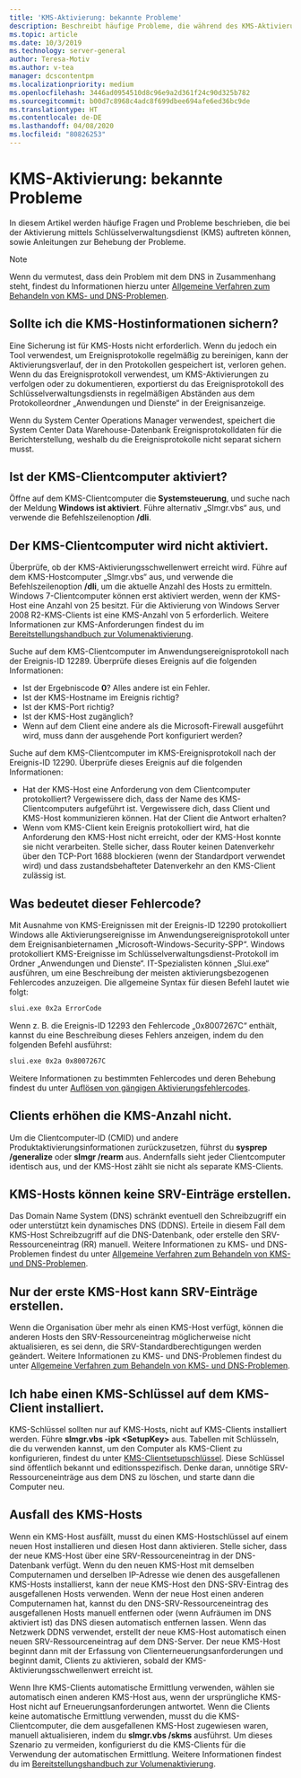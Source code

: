 ```yaml
---
title: 'KMS-Aktivierung: bekannte Probleme'
description: Beschreibt häufige Probleme, die während des KMS-Aktivierungsvorgangs auftreten können, und bietet Lösungen und Anleitungen.
ms.topic: article
ms.date: 10/3/2019
ms.technology: server-general
author: Teresa-Motiv
ms.author: v-tea
manager: dcscontentpm
ms.localizationpriority: medium
ms.openlocfilehash: 3446ad0954510d8c96e9a2d361f24c90d325b782
ms.sourcegitcommit: b00d7c8968c4adc8f699dbee694afe6ed36bc9de
ms.translationtype: HT
ms.contentlocale: de-DE
ms.lasthandoff: 04/08/2020
ms.locfileid: "80826253"
---
```

# <a name="kms-activation-known-issues"></a>KMS-Aktivierung: bekannte Probleme

In diesem Artikel werden häufige Fragen und Probleme beschrieben, die bei der Aktivierung mittels Schlüsselverwaltungsdienst (KMS) auftreten können, sowie Anleitungen zur Behebung der Probleme.

> [!NOTE]
> Wenn du vermutest, dass dein Problem mit dem DNS in Zusammenhang steht, findest du Informationen hierzu unter [Allgemeine Verfahren zum Behandeln von KMS- und DNS-Problemen](common-troubleshooting-procedures-kms-dns.md).

## <a name="should-i-back-up-kms-host-information"></a>Sollte ich die KMS-Hostinformationen sichern?

Eine Sicherung ist für KMS-Hosts nicht erforderlich. Wenn du jedoch ein Tool verwendest, um Ereignisprotokolle regelmäßig zu bereinigen, kann der Aktivierungsverlauf, der in den Protokollen gespeichert ist, verloren gehen. Wenn du das Ereignisprotokoll verwendest, um KMS-Aktivierungen zu verfolgen oder zu dokumentieren, exportierst du das Ereignisprotokoll des Schlüsselverwaltungsdiensts in regelmäßigen Abständen aus dem Protokolleordner „Anwendungen und Dienste“ in der Ereignisanzeige.

Wenn du System Center Operations Manager verwendest, speichert die System Center Data Warehouse-Datenbank Ereignisprotokolldaten für die Berichterstellung, weshalb du die Ereignisprotokolle nicht separat sichern musst.

## <a name="is-the-kms-client-computer-activated"></a>Ist der KMS-Clientcomputer aktiviert?

Öffne auf dem KMS-Clientcomputer die **Systemsteuerung**, und suche nach der Meldung **Windows ist aktiviert**. Führe alternativ „Slmgr.vbs“ aus, und verwende die Befehlszeilenoption **/dli**.

## <a name="the-kms-client-computer-does-not-activate"></a>Der KMS-Clientcomputer wird nicht aktiviert.

Überprüfe, ob der KMS-Aktivierungsschwellenwert erreicht wird. Führe auf dem KMS-Hostcomputer „Slmgr.vbs“ aus, und verwende die Befehlszeilenoption **/dli**, um die aktuelle Anzahl des Hosts zu ermitteln. Windows 7-Clientcomputer können erst aktiviert werden, wenn der KMS-Host eine Anzahl von 25 besitzt. Für die Aktivierung von Windows Server 2008 R2-KMS-Clients ist eine KMS-Anzahl von 5 erforderlich. Weitere Informationen zur KMS-Anforderungen findest du im [Bereitstellungshandbuch zur Volumenaktivierung](https://go.microsoft.com/fwlink/?linkid=155926). 

Suche auf dem KMS-Clientcomputer im Anwendungsereignisprotokoll nach der Ereignis-ID 12289. Überprüfe dieses Ereignis auf die folgenden Informationen:

- Ist der Ergebniscode **0**? Alles andere ist ein Fehler.
- Ist der KMS-Hostname im Ereignis richtig?
- Ist der KMS-Port richtig?
- Ist der KMS-Host zugänglich?
- Wenn auf dem Client eine andere als die Microsoft-Firewall ausgeführt wird, muss dann der ausgehende Port konfiguriert werden?

Suche auf dem KMS-Clientcomputer im KMS-Ereignisprotokoll nach der Ereignis-ID 12290. Überprüfe dieses Ereignis auf die folgenden Informationen:

- Hat der KMS-Host eine Anforderung von dem Clientcomputer protokolliert? Vergewissere dich, dass der Name des KMS-Clientcomputers aufgeführt ist. Vergewissere dich, dass Client und KMS-Host kommunizieren können. Hat der Client die Antwort erhalten?
- Wenn vom KMS-Client kein Ereignis protokolliert wird, hat die Anforderung den KMS-Host nicht erreicht, oder der KMS-Host konnte sie nicht verarbeiten. Stelle sicher, dass Router keinen Datenverkehr über den TCP-Port 1688 blockieren (wenn der Standardport verwendet wird) und dass zustandsbehafteter Datenverkehr an den KMS-Client zulässig ist.

## <a name="what-does-this-error-code-mean"></a>Was bedeutet dieser Fehlercode?

Mit Ausnahme von KMS-Ereignissen mit der Ereignis-ID 12290 protokolliert Windows alle Aktivierungsereignisse im Anwendungsereignisprotokoll unter dem Ereignisanbieternamen „Microsoft-Windows-Security-SPP“. Windows protokolliert KMS-Ereignisse im Schlüsselverwaltungsdienst-Protokoll im Ordner „Anwendungen und Dienste“. IT-Spezialisten können „Slui.exe“ ausführen, um eine Beschreibung der meisten aktivierungsbezogenen Fehlercodes anzuzeigen. Die allgemeine Syntax für diesen Befehl lautet wie folgt:

```cmd
slui.exe 0x2a ErrorCode
```

Wenn z. B. die Ereignis-ID 12293 den Fehlercode „0x8007267C“ enthält, kannst du eine Beschreibung dieses Fehlers anzeigen, indem du den folgenden Befehl ausführst:

```cmd
slui.exe 0x2a 0x8007267C
```

Weitere Informationen zu bestimmten Fehlercodes und deren Behebung findest du unter [Auflösen von gängigen Aktivierungsfehlercodes](activation-error-codes.md).

## <a name="clients-are-not-adding-to-the-kms-count"></a>Clients erhöhen die KMS-Anzahl nicht.

Um die Clientcomputer-ID (CMID) und andere Produktaktivierungsinformationen zurückzusetzen, führst du **sysprep /generalize** oder **slmgr /rearm** aus. Andernfalls sieht jeder Clientcomputer identisch aus, und der KMS-Host zählt sie nicht als separate KMS-Clients.

## <a name="kms-hosts-are-unable-to-create-srv-records"></a>KMS-Hosts können keine SRV-Einträge erstellen.

Das Domain Name System (DNS) schränkt eventuell den Schreibzugriff ein oder unterstützt kein dynamisches DNS (DDNS). Erteile in diesem Fall dem KMS-Host Schreibzugriff auf die DNS-Datenbank, oder erstelle den SRV-Ressourceneintrag (RR) manuell. Weitere Informationen zu KMS- und DNS-Problemen findest du unter [Allgemeine Verfahren zum Behandeln von KMS- und DNS-Problemen](common-troubleshooting-procedures-kms-dns.md).

## <a name="only-the-first-kms-host-is-able-to-create-srv-records"></a>Nur der erste KMS-Host kann SRV-Einträge erstellen.

Wenn die Organisation über mehr als einen KMS-Host verfügt, können die anderen Hosts den SRV-Ressourceneintrag möglicherweise nicht aktualisieren, es sei denn, die SRV-Standardberechtigungen werden geändert. Weitere Informationen zu KMS- und DNS-Problemen findest du unter [Allgemeine Verfahren zum Behandeln von KMS- und DNS-Problemen](common-troubleshooting-procedures-kms-dns.md).

## <a name="i-installed-a-kms-key-on-the-kms-client"></a>Ich habe einen KMS-Schlüssel auf dem KMS-Client installiert.

KMS-Schlüssel sollten nur auf KMS-Hosts, nicht auf KMS-Clients installiert werden. Führe **slmgr.vbs -ipk &lt;SetupKey&gt;** aus. Tabellen mit Schlüsseln, die du verwenden kannst, um den Computer als KMS-Client zu konfigurieren, findest du unter [KMS-Clientsetupschlüssel](KMSclientkeys.md). Diese Schlüssel sind öffentlich bekannt und editionsspezifisch. Denke daran, unnötige SRV-Ressourceneinträge aus dem DNS zu löschen, und starte dann die Computer neu.

## <a name="a-kms-host-failed"></a>Ausfall des KMS-Hosts

Wenn ein KMS-Host ausfällt, musst du einen KMS-Hostschlüssel auf einem neuen Host installieren und diesen Host dann aktivieren. Stelle sicher, dass der neue KMS-Host über eine SRV-Ressourceneintrag in der DNS-Datenbank verfügt. Wenn du den neuen KMS-Host mit demselben Computernamen und derselben IP-Adresse wie denen des ausgefallenen KMS-Hosts installierst, kann der neue KMS-Host den DNS-SRV-Eintrag des ausgefallenen Hosts verwenden. Wenn der neue Host einen anderen Computernamen hat, kannst du den DNS-SRV-Ressourceneintrag des ausgefallenen Hosts manuell entfernen oder (wenn Aufräumen im DNS aktiviert ist) das DNS diesen automatisch entfernen lassen. Wenn das Netzwerk DDNS verwendet, erstellt der neue KMS-Host automatisch einen neuen SRV-Ressourceneintrag auf dem DNS-Server. Der neue KMS-Host beginnt dann mit der Erfassung von Clienterneuerungsanforderungen und beginnt damit, Clients zu aktivieren, sobald der KMS-Aktivierungsschwellenwert erreicht ist.

Wenn Ihre KMS-Clients automatische Ermittlung verwenden, wählen sie automatisch einen anderen KMS-Host aus, wenn der ursprüngliche KMS-Host nicht auf Erneuerungsanforderungen antwortet. Wenn die Clients keine automatische Ermittlung verwenden, musst du die KMS-Clientcomputer, die dem ausgefallenen KMS-Host zugewiesen waren, manuell aktualisieren, indem du **slmgr.vbs /skms** ausführst. Um dieses Szenario zu vermeiden, konfigurierst du die KMS-Clients für die Verwendung der automatischen Ermittlung. Weitere Informationen findest du im [Bereitstellungshandbuch zur Volumenaktivierung](https://go.microsoft.com/fwlink/?linkid=150083).
